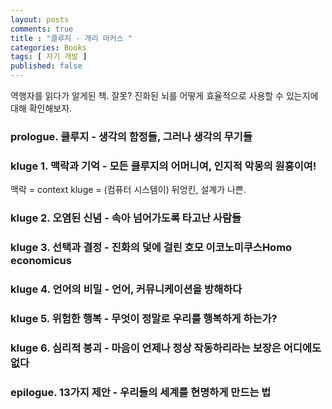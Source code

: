 ```yaml
---
layout: posts
comments: true
title : "클루지 - 개리 마커스 "
categories: Books
tags: [ 자기 개발 ]
published: false
---
```


역행자를 읽다가 알게된 책. 
잘못? 진화된 뇌를 어떻게 효율적으로 사용할 수 있는지에 대해 확인해보자.


### prologue. 클루지 - 생각의 함정들, 그러나 생각의 무기들


### kluge 1. 맥락과 기억 - 모든 클루지의 어머니여, 인지적 악몽의 원흉이여!
맥락 = context
kluge = (컴퓨터 시스템이) 뒤엉킨, 설계가 나쁜.

### kluge 2. 오염된 신념 - 속아 넘어가도록 타고난 사람들

### kluge 3. 선택과 결정 - 진화의 덫에 걸린 호모 이코노미쿠스Homo economicus

### kluge 4. 언어의 비밀 - 언어, 커뮤니케이션을 방해하다

### kluge 5. 위험한 행복 - 무엇이 정말로 우리를 행복하게 하는가?

### kluge 6. 심리적 붕괴 - 마음이 언제나 정상 작동하리라는 보장은 어디에도 없다


### epilogue. 13가지 제안 - 우리들의 세계를 현명하게 만드는 법
